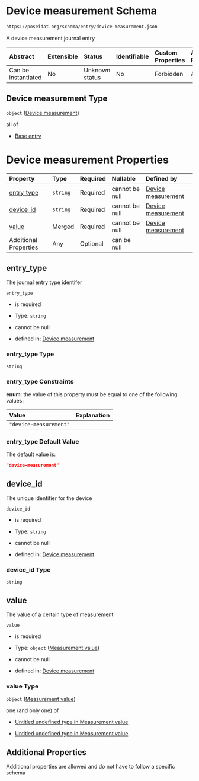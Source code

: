 # Device measurement Schema

```txt
https://poseidat.org/schema/entry/device-measurement.json
```

A device measurement journal entry

| Abstract            | Extensible | Status         | Identifiable | Custom Properties | Additional Properties | Access Restrictions | Defined In                                                                              |
| :------------------ | :--------- | :------------- | :----------- | :---------------- | :-------------------- | :------------------ | :-------------------------------------------------------------------------------------- |
| Can be instantiated | No         | Unknown status | No           | Forbidden         | Allowed               | none                | [device-measurement.json](schemas/entry/device-measurement.json "open original schema") |

## Device measurement Type

`object` ([Device measurement](device-measurement.md))

all of

*   [Base entry](arrival-allof-base-entry.md "check type definition")

# Device measurement Properties

| Property                  | Type     | Required | Nullable       | Defined by                                                                                                                                                       |
| :------------------------ | :------- | :------- | :------------- | :--------------------------------------------------------------------------------------------------------------------------------------------------------------- |
| [entry_type](#entry_type) | `string` | Required | cannot be null | [Device measurement](device-measurement-properties-entry_type.md "https://poseidat.org/schema/entry/device-measurement.json#/properties/entry_type")             |
| [device_id](#device_id)   | `string` | Required | cannot be null | [Device measurement](device-measurement-properties-device_id.md "https://poseidat.org/schema/entry/device-measurement.json#/properties/device_id")               |
| [value](#value)           | Merged   | Required | cannot be null | [Device measurement](device-measurement-properties-measurement-value.md "https://poseidat.org/schema/core/measurement/measurement-value.json#/properties/value") |
| Additional Properties     | Any      | Optional | can be null    |                                                                                                                                                                  |

## entry_type

The journal entry type identifer

`entry_type`

*   is required

*   Type: `string`

*   cannot be null

*   defined in: [Device measurement](device-measurement-properties-entry_type.md "https://poseidat.org/schema/entry/device-measurement.json#/properties/entry_type")

### entry_type Type

`string`

### entry_type Constraints

**enum**: the value of this property must be equal to one of the following values:

| Value                  | Explanation |
| :--------------------- | :---------- |
| `"device-measurement"` |             |

### entry_type Default Value

The default value is:

```json
"device-measurement"
```

## device_id

The unique identifier for the device

`device_id`

*   is required

*   Type: `string`

*   cannot be null

*   defined in: [Device measurement](device-measurement-properties-device_id.md "https://poseidat.org/schema/entry/device-measurement.json#/properties/device_id")

### device_id Type

`string`

## value

The value of a certain type of measurement

`value`

*   is required

*   Type: `object` ([Measurement value](device-measurement-properties-measurement-value.md))

*   cannot be null

*   defined in: [Device measurement](device-measurement-properties-measurement-value.md "https://poseidat.org/schema/core/measurement/measurement-value.json#/properties/value")

### value Type

`object` ([Measurement value](device-measurement-properties-measurement-value.md))

one (and only one) of

*   [Untitled undefined type in Measurement value](measurement-value-oneof-0.md "check type definition")

*   [Untitled undefined type in Measurement value](measurement-value-oneof-1.md "check type definition")

## Additional Properties

Additional properties are allowed and do not have to follow a specific schema
